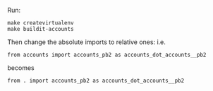 Run:

```
make createvirtualenv
make buildit-accounts
```

Then change the absolute imports to relative ones:
i.e.

```
from accounts import accounts_pb2 as accounts_dot_accounts__pb2

```

becomes

```
from . import accounts_pb2 as accounts_dot_accounts__pb2
```